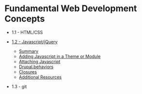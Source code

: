 # Fundamental Web Development Concepts

- 1.1 - HTML/CSS
- [1.2 - Javascript/jQuery](1.2-javascript-jquery.md)
  - [Summary](1.2-javascript-jquery.md#summary)
  - [Adding Javascript in a Theme or Module](1.2-javascript-jquery.md#adding-javascript-libraries)
  - [Attaching Javascript](1.2-javascript-jquery.md#attaching-javascript)
  - [Drupal.behaviors](1.2-javascript-jquery.md#drupalbehaviors)
  - [Closures](1.2-javascript-jquery.md#closures)
  - [Additional Resources](1.2-javascript-jquery.md#additional-resources)

- 1.3 - git
